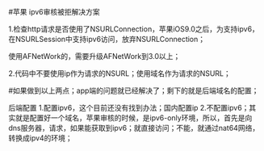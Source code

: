 #苹果 
ipv6审核被拒解决方案


1.检查http请求是否使用了NSURLConnection，苹果iOS9.0之后，为支持ipv6，在NSURLSession中支持ipv6访问，放弃NSURLConnection；


使用AFNetWork的，需要升级AFNetWork到3.0以上；


2.代码中不要使用ip作为请求的NSURL；使用域名作为请求的NSURL；


#如果做到以上两点；app端的问题就已经解决了；剩下的就是后端域名的配置；


后端配置
1.配置ipv6，这个目前还没有找到办法；国内配置ip
2.不配置ipv6；其实就是配置好一个域名，苹果审核的时候，是ipv6-only环境，所以，首先是向dns服务器，请求，如果能获取到ipv6；就直接访问；不能，就通过nat64网络，转换成ipv4的环境；


